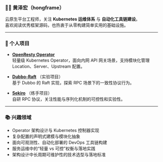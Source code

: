 ### 👨‍💻 黄泽宏（hongframe）

云原生平台工程师，关注 **Kubernetes 运维体系** 与 **自动化工具链建设**。  
喜欢阅读优秀框架源码，也热衷于从零构建简单实用的基础设施。

---

### 🔧 个人项目

- **[OpenResty Operator](https://github.com/zehonghuang/openresty-operator)**  
  轻量级 Kubernetes Operator，面向内网 API 网关场景，支持模块化管理 Location、Server、Upstream 配置。

- **[Dubbo-Raft](https://github.com/zehonghuang/dubbo-raft)** （实验项目）  
  基于 Dubbo 的 Raft 实现，探索 RPC 场景下的一致性协议行为。

- **[Sekiro](https://github.com/zehonghuang/sekiro)** （练手项目）  
  自研 RPC 协议，关注性能与序列化机制的可控性和实验性。

---

### 📚 兴趣领域

- Operator 架构设计与 Kubernetes 控制器实现
- 复杂配置的声明式建模与模块化抽象
- 面向可观测性、自动化部署的 DevOps 工具链构建
- 服务运维中的“轻量 vs 可控”权衡与落地实践
- 架构设计中长周期可维护性的技术选型与落地标准
